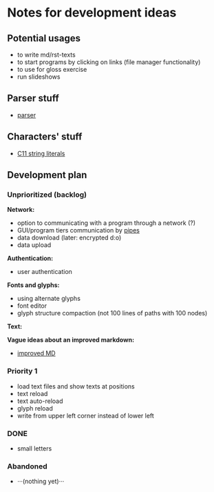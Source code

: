 # Notes for development ideas

<style>
  table, tr, td { border-collapse: collapse; padding: 0 4px; vertical-align: top; }
</style>

## Potential usages

* to write md/rst-texts
* to start programs by clicking on links (file manager functionality)
* to use for gloss exercise
* run slideshows

## Parser stuff

- [parser](parser.md)

## Characters' stuff

- [C11 string literals](../../../C/ustringlit/dir.md)

## Development plan

### Unprioritized (backlog)

**Network:**

- option to communicating with a program through a network (?)
- GUI/program tiers communication by [pipes](pipes.md)
- data download (later: encrypted d:o)
- data upload

**Authentication:**

- user authentication

**Fonts and glyphs:**

- using alternate glyphs
- font editor
- glyph structure compaction (not 100 lines of paths with 100 nodes)

**Text:**


**Vague ideas about an improved markdown:**

- [improved MD](improved-MD.md)

### Priority 1

- load text files and show texts at positions
- text reload
- text auto-reload
- glyph reload
- write from upper left corner instead of lower left

### DONE

- small letters

### Abandoned

- ···(nothing yet)···
